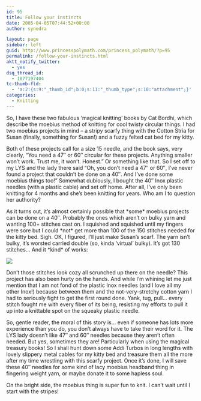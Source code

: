 ```yaml
---
id: 95
title: Follow your instincts
date: 2005-04-05T07:44:52+00:00
author: synedra

layout: page
sidebar: left
guid: http://www.princesspolymath.com/princess_polymath/?p=95
permalink: /follow-your-instincts.html
aktt_notify_twitter:
  - yes
dsq_thread_id:
  - 1877197404
tc-thumb-fld:
  - 'a:2:{s:9:"_thumb_id";b:0;s:11:"_thumb_type";s:10:"attachment";}'
categories:
  - Knitting
---
```

So, I have these two fabulous &#8216;magical knitting&#8217; books by Cat Bordhi, which describe the moebius method of knitting for cool twisty circular things. I had two moebius projects in mind &#8211; a stripy scarfy thing with the Cotton Stria for Susan (finally, something for Susan!) and a fuzzy felted cat bed for my kitty.
  
Both of these projects call for a size 15 needle, and the book says, very clearly, &#8220;You need a 47&#8243; or 60&#8243; circular for these projects. Anything smaller won&#8217;t work. Trust me, it won&#8217;t. Honest.&#8221; Or something like that. So I set off to my LYS and the lady there said &#8220;Oh, you don&#8217;t need a 47&#8243; or 60&#8243;, I&#8217;ve never found a project that couldn&#8217;t be done on a 40&#8243;. And I&#8217;ve done some moebius things too!&#8221; Somewhat dubiously, I bought the 40&#8243; Inox plastic needles (with a plastic cable) and set off home. After all, I&#8217;ve only been knitting for 4 months and she&#8217;s been knitting for years. Who am I to question her authority?
  
As it turns out, it&#8217;s almost certainly possible that \*some\* moebius projects can be done on a 40&#8243;. Probably the ones which aren&#8217;t on bulky yarn and wanting 100+ stitches cast on. I squished and squished until my fingers were sore but I could \*not\* get more than 100 of the 150 stitches needed for the kitty bed. Sigh. OK, I figured, I&#8217;ll just make Susan&#8217;s scarf. The yarn isn&#8217;t bulky, it&#8217;s worsted carried double (so, kinda &#8216;virtual&#8217; bulky). It&#8217;s got 130 stitches&#8230; And it \*kind\* of works:
  
![](http://www.perlgoddess.com/blog/images/scrunch.jpg)
  
Don&#8217;t those stitches look cozy all scrunched up there on the needle? This project has also been hurty on the hands. And while I&#8217;m whining let me just mention that I am not fond of the plastic Inox needles (and I love all my other Inox!) because between them and the not-very-stretchy cotton yarn I had to seriously fight to get the first round done. Yank, tug, pull&#8230; every stitch fought me with every fiber of its being, resisting my efforts to pull it up into a knittable spot on the squeaky plastic needle.
  
So, gentle reader, the moral of this story is&#8230; even if someone has lots more experience than you do, you don&#8217;t always have to take their word for it. The LYS lady doesn&#8217;t like 47&#8243; and 60&#8243; needles because they aren&#8217;t often needed. But yes, sometimes they are! Particularly when using the magical treasury books! So I shall hunt down some Addi Turbos in long lengths with lovely slippery metal cables for my kitty bed and treasure them all the more after my time wrestling with this scarfy project. Once it&#8217;s done, I will save these 40&#8243; needles for some kind of lacy moebius headband thing in fingering weight yarn, or maybe donate it to some hapless soul.
  
On the bright side, the moebius thing is super fun to knit. I can&#8217;t wait until I start with the stripes!